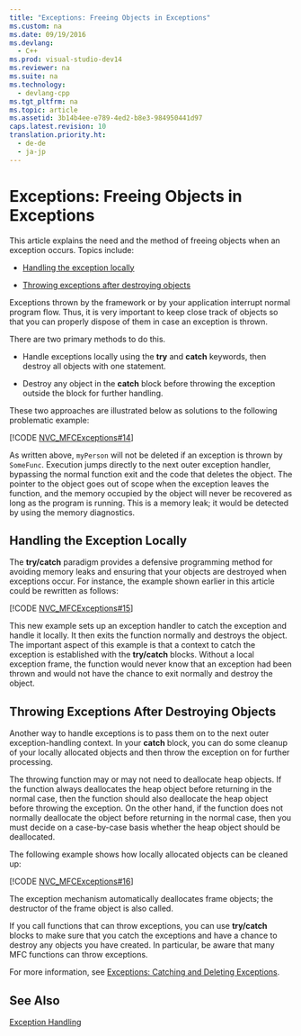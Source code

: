```yaml
---
title: "Exceptions: Freeing Objects in Exceptions"
ms.custom: na
ms.date: 09/19/2016
ms.devlang: 
  - C++
ms.prod: visual-studio-dev14
ms.reviewer: na
ms.suite: na
ms.technology: 
  - devlang-cpp
ms.tgt_pltfrm: na
ms.topic: article
ms.assetid: 3b14b4ee-e789-4ed2-b8e3-984950441d97
caps.latest.revision: 10
translation.priority.ht: 
  - de-de
  - ja-jp
---
```

# Exceptions: Freeing Objects in Exceptions
This article explains the need and the method of freeing objects when an exception occurs. Topics include:  
  
-   [Handling the exception locally](#_core_handling_the_exception_locally)  
  
-   [Throwing exceptions after destroying objects](#_core_throwing_exceptions_after_destroying_objects)  
  
 Exceptions thrown by the framework or by your application interrupt normal program flow. Thus, it is very important to keep close track of objects so that you can properly dispose of them in case an exception is thrown.  
  
 There are two primary methods to do this.  
  
-   Handle exceptions locally using the **try** and **catch** keywords, then destroy all objects with one statement.  
  
-   Destroy any object in the **catch** block before throwing the exception outside the block for further handling.  
  
 These two approaches are illustrated below as solutions to the following problematic example:  
  
 [!CODE [NVC_MFCExceptions#14](../CodeSnippet/VS_Snippets_Cpp/NVC_MFCExceptions#14)]  
  
 As written above, `myPerson` will not be deleted if an exception is thrown by `SomeFunc`. Execution jumps directly to the next outer exception handler, bypassing the normal function exit and the code that deletes the object. The pointer to the object goes out of scope when the exception leaves the function, and the memory occupied by the object will never be recovered as long as the program is running. This is a memory leak; it would be detected by using the memory diagnostics.  
  
##  <a name="_core_handling_the_exception_locally"></a> Handling the Exception Locally  
 The **try/catch** paradigm provides a defensive programming method for avoiding memory leaks and ensuring that your objects are destroyed when exceptions occur. For instance, the example shown earlier in this article could be rewritten as follows:  
  
 [!CODE [NVC_MFCExceptions#15](../CodeSnippet/VS_Snippets_Cpp/NVC_MFCExceptions#15)]  
  
 This new example sets up an exception handler to catch the exception and handle it locally. It then exits the function normally and destroys the object. The important aspect of this example is that a context to catch the exception is established with the **try/catch** blocks. Without a local exception frame, the function would never know that an exception had been thrown and would not have the chance to exit normally and destroy the object.  
  
##  <a name="_core_throwing_exceptions_after_destroying_objects"></a> Throwing Exceptions After Destroying Objects  
 Another way to handle exceptions is to pass them on to the next outer exception-handling context. In your **catch** block, you can do some cleanup of your locally allocated objects and then throw the exception on for further processing.  
  
 The throwing function may or may not need to deallocate heap objects. If the function always deallocates the heap object before returning in the normal case, then the function should also deallocate the heap object before throwing the exception. On the other hand, if the function does not normally deallocate the object before returning in the normal case, then you must decide on a case-by-case basis whether the heap object should be deallocated.  
  
 The following example shows how locally allocated objects can be cleaned up:  
  
 [!CODE [NVC_MFCExceptions#16](../CodeSnippet/VS_Snippets_Cpp/NVC_MFCExceptions#16)]  
  
 The exception mechanism automatically deallocates frame objects; the destructor of the frame object is also called.  
  
 If you call functions that can throw exceptions, you can use **try/catch** blocks to make sure that you catch the exceptions and have a chance to destroy any objects you have created. In particular, be aware that many MFC functions can throw exceptions.  
  
 For more information, see [Exceptions: Catching and Deleting Exceptions](../vs140/Exceptions--Catching-and-Deleting-Exceptions.md).  
  
## See Also  
 [Exception Handling](../vs140/Exception-Handling-in-MFC.md)